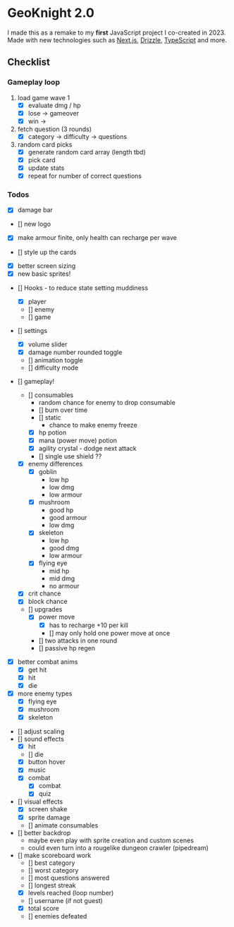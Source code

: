 # GeoKnight 2.0

I made this as a remake to my **first** JavaScript project I co-created in 2023. Made with new technologies such as [Next.js](https://nextjs.org/), [Drizzle](https://orm.drizzle.team/), [TypeScript](https://www.typescriptlang.org/) and more.

## Checklist

### Gameplay loop
1. load game wave 1
    - [x] evaluate dmg / hp
    - [x] lose -> gameover
    - [x] win ->
2. fetch question (3 rounds)
    - [x] category -> difficulty -> questions 
3. random card picks
    - [x] generate random card array (length tbd)
    - [x] pick card
    - [x] update stats
    - [x] repeat for number of correct questions

### Todos
- [x] damage bar
- [] new logo
- [x] make armour finite, only health can recharge per wave
- [] style up the cards
- [x] better screen sizing
- [x] new basic sprites!
- [] Hooks - to reduce state setting muddiness
    - [x] player
    - [] enemy
    - [] game

- [] settings
    - [x] volume slider
    - [x] damage number rounded toggle
    - [] animation toggle
    - [] difficulty mode
- [] gameplay!
    - [] consumables
        - random chance for enemy to drop consumable
        - [] burn over time
        - [] static
            - chance to make enemy freeze
        - [x] hp potion
        - [x] mana (power move) potion
        - [x] agility crystal - dodge next attack
        - [] single use shield ?? 
    - [x] enemy differences
        - [x] goblin
            - low hp
            - low dmg
            - low armour
        - [x] mushroom
            - good hp
            - good armour
            - low dmg
        - [x] skeleton
            - low hp
            - good dmg
            - low armour
        - [x] flying eye
            - mid hp
            - mid dmg
            - no armour
    - [x] crit chance
    - [x] block chance
    - [] upgrades
        - [x] power move
            - [x] has to recharge +10 per kill
            - [] may only hold one power move at once
        - [] two attacks in one round
        - [] passive hp regen
- [x] better combat anims
    - [x] get hit
    - [x] hit
    - [x] die
- [x] more enemy types
    - [x] flying eye
    - [x] mushroom
    - [x] skeleton
- [] adjust scaling
- [] sound effects
    - [x] hit
    - [] die
    - [x] button hover
    - [x] music
    - [x] combat
        - [x] combat
        - [x] quiz
- [] visual effects
    - [x] screen shake
    - [x] sprite damage
    - [] animate consumables
- [] better backdrop
    - maybe even play with sprite creation and custom scenes
    - could even turn into a rougelike dungeon crawler (pipedream)
- [] make scoreboard work
    - [] best category
    - [] worst category
    - [] most questions answered
    - [] longest streak
    - [x] levels reached (loop number)
    - [] username (if not guest)
    - [x] total score
    - [] enemies defeated